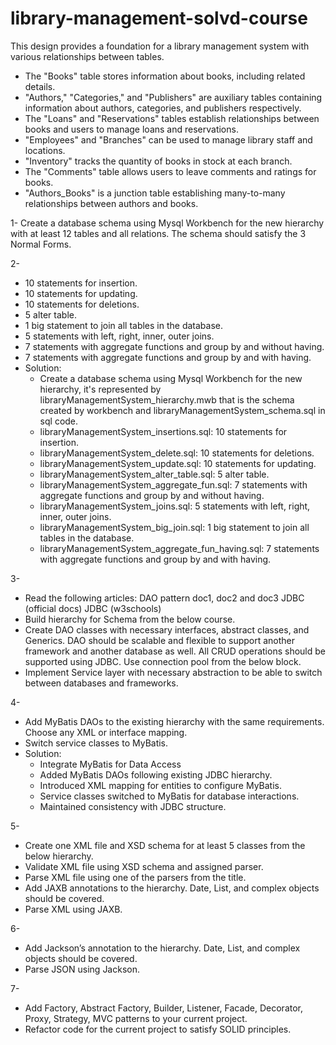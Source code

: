 # library-management-solvd-course
This design provides a foundation for a library management system with various relationships between tables.
- The "Books" table stores information about books, including related details.
- "Authors," "Categories," and "Publishers" are auxiliary tables containing information about authors, categories, and publishers respectively.
- The "Loans" and "Reservations" tables establish relationships between books and users to manage loans and reservations.
- "Employees" and "Branches" can be used to manage library staff and locations.
- "Inventory" tracks the quantity of books in stock at each branch.
- The "Comments" table allows users to leave comments and ratings for books.
- "Authors_Books" is a junction table establishing many-to-many relationships between authors and books.

1- Create a database schema using Mysql Workbench for the new hierarchy with at least 12 tables and all relations. The schema should satisfy the 3 Normal Forms.

2- 
- 10 statements for insertion.
- 10 statements for updating.
- 10 statements for deletions. 
- 5 alter table.
- 1 big statement to join all tables in the database.
- 5 statements with left, right, inner, outer joins.
- 7 statements with aggregate functions and group by and without having.
- 7 statements with aggregate functions and group by and with having.
- Solution:
    - Create a database schema using Mysql Workbench for the new hierarchy, it's represented by libraryManagementSystem_hierarchy.mwb that is the schema created by workbench and libraryManagementSystem_schema.sql in sql code.
    - libraryManagementSystem_insertions.sql: 10 statements for insertion.
    - libraryManagementSystem_delete.sql: 10 statements for deletions. 
    - libraryManagementSystem_update.sql: 10 statements for updating. 
    - libraryManagementSystem_alter_table.sql: 5 alter table.
    - libraryManagementSystem_aggregate_fun.sql: 7 statements with aggregate functions and group by and without having.
    - libraryManagementSystem_joins.sql: 5 statements with left, right, inner, outer joins.
    - libraryManagementSystem_big_join.sql:  1 big statement to join all tables in the database.
    - libraryManagementSystem_aggregate_fun_having.sql: 7 statements with aggregate functions and group by and with having.

3- 
- Read the following articles:
    DAO pattern doc1, doc2 and doc3
    JDBC (official docs)
    JDBC (w3schools)
- Build hierarchy for Schema from the below course.
- Create DAO classes with necessary interfaces, abstract classes, and Generics.  DAO should be scalable and flexible to support another framework and another database as well. All CRUD operations should be supported using JDBC. Use connection pool from the below block.
- Implement Service layer with necessary abstraction to be able to switch between databases and frameworks.

4-
- Add MyBatis DAOs to the existing hierarchy with the same requirements. Choose any XML or interface mapping.
- Switch service classes to MyBatis.
- Solution:
  - Integrate MyBatis for Data Access
  - Added MyBatis DAOs following existing JDBC hierarchy.
  - Introduced XML mapping for entities to configure MyBatis.
  - Service classes switched to MyBatis for database interactions.
  - Maintained consistency with JDBC structure.

5-
- Create one XML file and XSD schema for at least 5 classes from the below hierarchy.
- Validate XML file using XSD schema and assigned parser.
- Parse XML file using one of the parsers from the title.
- Add JAXB annotations to the hierarchy. Date, List, and complex objects should be covered.
- Parse XML using JAXB.

6-
- Add Jackson’s annotation to the hierarchy. Date, List, and complex objects should be covered.
- Parse JSON using Jackson.

7-
- Add Factory, Abstract Factory, Builder, Listener, Facade, Decorator, Proxy, Strategy, MVC patterns to your current project.
- Refactor code for the current project to satisfy SOLID principles.
